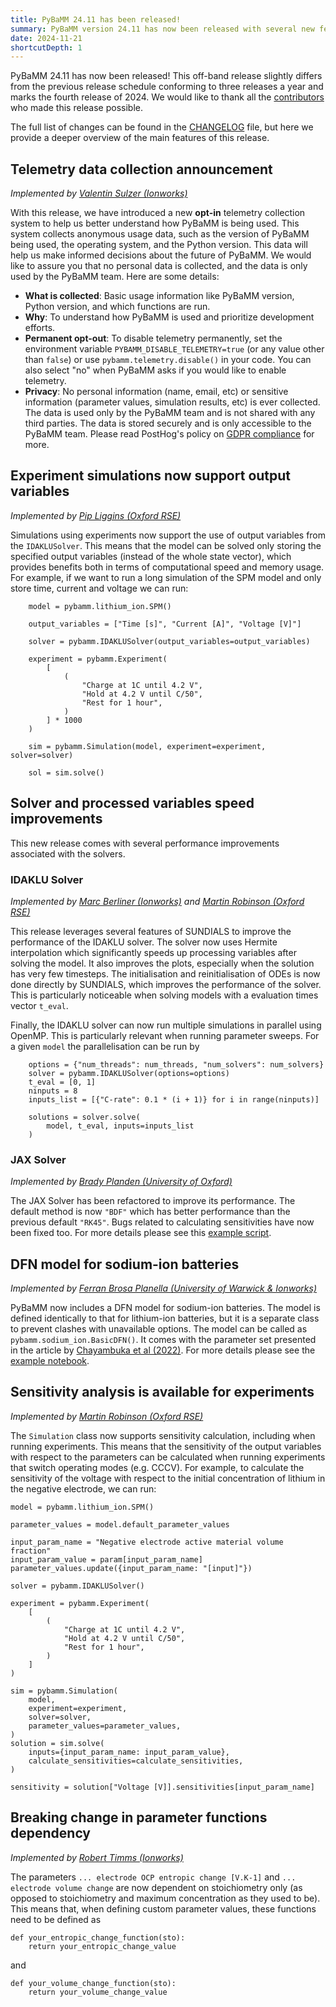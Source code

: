 ```yaml
---
title: PyBaMM 24.11 has been released!
summary: PyBaMM version 24.11 has now been released with several new features and improvements.
date: 2024-11-21
shortcutDepth: 1
---
```


PyBaMM 24.11 has now been released! This off-band release slightly differs from the previous release schedule conforming to three releases a year and marks the fourth release of 2024. We would like to thank all the [contributors](https://pybamm.org/teams/) who made this release possible.

The full list of changes can be found in the [CHANGELOG](https://pybamm.org/changelog/) file, but here we provide a deeper overview of the main features of this release.

## Telemetry data collection announcement
_Implemented by [Valentin Sulzer (Ionworks)](https://github.com/valentinsulzer)_

With this release, we have introduced a new **opt-in** telemetry collection system to help us better understand how PyBaMM is being used. This system collects anonymous usage data, such as the version of PyBaMM being used, the operating system, and the Python version. This data will help us make informed decisions about the future of PyBaMM. We would like to assure you that no personal data is collected, and the data is only used by the PyBaMM team. Here are some details:

- **What is collected**: Basic usage information like PyBaMM version, Python version, and which functions are run.
- **Why**: To understand how PyBaMM is used and prioritize development efforts.
- **Permanent opt-out**: To disable telemetry permanently, set the environment variable `PYBAMM_DISABLE_TELEMETRY=true` (or any value other than `false`) or use `pybamm.telemetry.disable()` in your code. You can also select "no" when PyBaMM asks if you would like to enable telemetry.
- **Privacy**: No personal information (name, email, etc) or sensitive information (parameter values, simulation results, etc) is ever collected. The data is used only by the PyBaMM team and is not shared with any third parties. The data is stored securely and is only accessible to the PyBaMM team. Please read PostHog's policy on [GDPR compliance](https://posthog.com/docs/privacy/gdpr-compliance) for more.

## Experiment simulations now support output variables
_Implemented by [Pip Liggins (Oxford RSE)](https://github.com/pipliggins)_

Simulations using experiments now support the use of output variables from the `IDAKLUSolver`. This means that the model can be solved only storing the specified output variables (instead of the whole state vector), which provides benefits both in terms of computational speed and memory usage. For example, if we want to run a long simulation of the SPM model and only store time, current and voltage we can run:

```python3
    model = pybamm.lithium_ion.SPM()

    output_variables = ["Time [s]", "Current [A]", "Voltage [V]"]

    solver = pybamm.IDAKLUSolver(output_variables=output_variables)

    experiment = pybamm.Experiment(
        [
            (
                "Charge at 1C until 4.2 V",
                "Hold at 4.2 V until C/50",
                "Rest for 1 hour",
            )
        ] * 1000
    )

    sim = pybamm.Simulation(model, experiment=experiment, solver=solver)

    sol = sim.solve()
```

## Solver and processed variables speed improvements

This new release comes with several performance improvements associated with the solvers.

### IDAKLU Solver
_Implemented by [Marc Berliner (Ionworks)](https://github.com/MarcBerliner) and [Martin Robinson (Oxford RSE)](https://github.com/martinjrobins)_

This release leverages several features of SUNDIALS to improve the performance of the IDAKLU solver. The solver now uses Hermite interpolation which significantly speeds up processing variables after solving the model. It also improves the plots, especially when the solution has very few timesteps. The initialisation and reinitialisation of ODEs is now done directly by SUNDIALS, which improves the performance of the solver. This is particularly noticeable when solving models with a evaluation times vector `t_eval`.

Finally, the IDAKLU solver can now run multiple simulations in parallel using OpenMP. This is particularly relevant when running parameter sweeps. For a given `model` the parallelisation can be run by
```python3
    options = {"num_threads": num_threads, "num_solvers": num_solvers}
    solver = pybamm.IDAKLUSolver(options=options)
    t_eval = [0, 1]
    ninputs = 8
    inputs_list = [{"C-rate": 0.1 * (i + 1)} for i in range(ninputs)]

    solutions = solver.solve(
        model, t_eval, inputs=inputs_list
    )
```

### JAX Solver
_Implemented by [Brady Planden (University of Oxford)](https://github.com/BradyPlanden)_

The JAX Solver has been refactored to improve its performance. The default method is now `"BDF"` which has better performance than the previous default `"RK45"`. Bugs related to calculating sensitivities have now been fixed too. For more details please see this [example script](https://github.com/pybamm-team/PyBaMM/blob/v24.11.0/examples/scripts/multiprocess_jax_solver.py).

## DFN model for sodium-ion batteries
_Implemented by [Ferran Brosa Planella (University of Warwick & Ionworks)](https://github.com/brosaplanella)_

PyBaMM now includes a DFN model for sodium-ion batteries. The model is defined identically to that for lithium-ion batteries, but it is a separate class to prevent clashes with unavailable options. The model can be called as `pybamm.sodium_ion.BasicDFN()`. It comes with the parameter set presented in the article by [Chayambuka et al (2022)](https://www.sciencedirect.com/science/article/pii/S0013468621020478). For more details please see the [example notebook](https://docs.pybamm.org/en/stable/source/examples/notebooks/models/sodium-ion.html).

## Sensitivity analysis is available for experiments
_Implemented by [Martin Robinson (Oxford RSE)](https://github.com/martinjrobins)_

The `Simulation` class now supports sensitivity calculation, including when running experiments. This means that the sensitivity of the output variables with respect to the parameters can be calculated when running experiments that switch operating modes (e.g. CCCV). For example, to calculate the sensitivity of the voltage with respect to the initial concentration of lithium in the negative electrode, we can run:

```python3
model = pybamm.lithium_ion.SPM()

parameter_values = model.default_parameter_values

input_param_name = "Negative electrode active material volume fraction"
input_param_value = param[input_param_name]
parameter_values.update({input_param_name: "[input]"})

solver = pybamm.IDAKLUSolver()

experiment = pybamm.Experiment(
    [
        (
            "Charge at 1C until 4.2 V",
            "Hold at 4.2 V until C/50",
            "Rest for 1 hour",
        )
    ]
)

sim = pybamm.Simulation(
    model,
    experiment=experiment,
    solver=solver,
    parameter_values=parameter_values,
)
solution = sim.solve(
    inputs={input_param_name: input_param_value},
    calculate_sensitivities=calculate_sensitivities,
)

sensitivity = solution["Voltage [V]].sensitivities[input_param_name]
```

## Breaking change in parameter functions dependency
_Implemented by [Robert Timms (Ionworks)](https://github.com/rtimms)_

The parameters `... electrode OCP entropic change [V.K-1]` and `... electrode volume change` are now dependent on stoichiometry only (as opposed to stoichiometry and maximum concentration as they used to be). This means that, when defining custom parameter values, these functions need to be defined as

```python3
def your_entropic_change_function(sto):
    return your_entropic_change_value
```

and

```python3
def your_volume_change_function(sto):
    return your_volume_change_value
```
